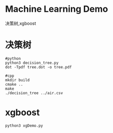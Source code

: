 # Machine Learning Demo
决策树,xgboost

# 决策树
    #python
    python3 decision_tree.py
    dot -Tpdf tree.dot -o tree.pdf
    
    #cpp
    mkdir build
    cmake ..
    make
    ./decision_tree ../air.csv
    
# xgboost
    python3 xgDemo.py





